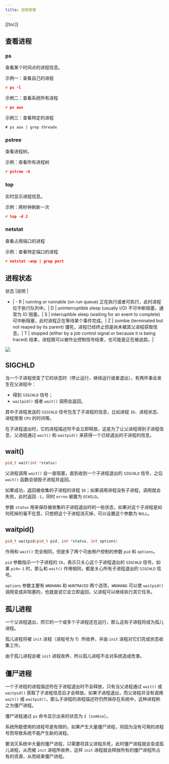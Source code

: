 ```yaml
---
title: 进程管理
---
```


[[toc]]

## 查看进程
### ps
查看某个时间点的进程信息。

示例一：查看自己的进程
```cpp
# ps -l
```
示例二：查看系统所有进程
```cpp
# ps aux
```
示例三：查看特定的进程
```
# ps aux | grep threadx
```
### pstree
查看进程树。

示例：查看所有进程树
```cpp
# pstree -A
```
### top
实时显示进程信息。

示例：两秒钟刷新一次
```cpp
# top -d 2
```
### netstat
查看占用端口的进程

示例：查看特定端口的进程
```cpp
# netstat -anp | grep port
```

## 进程状态
状态 |说明 |
- | -
R | running or runnable (on run queue) 正在执行或者可执行，此时进程位于执行队列中。|
D | uninterruptible sleep (usually I/O) 不可中断阻塞，通常为 IO 阻塞。|
S | interruptible sleep (waiting for an event to complete) 可中断阻塞，此时进程正在等待某个事件完成。|
Z | zombie (terminated but not reaped by its parent) 僵死，进程已经终止但是尚未被其父进程获取信息。|
T | stopped (either by a job control signal or because it is being traced)  结束，进程既可以被作业控制信号结束，也可能是正在被追踪。|

![](https://s2.ax1x.com/2019/10/31/KTYUBV.png)

## SIGCHLD
当一个子进程改变了它的状态时（停止运行，继续运行或者退出），有两件事会发生在父进程中：
- 得到 `SIGCHLD` 信号；
- `waitpid()` 或者 `wait()` 调用会返回。

其中子进程发送的 `SIGCHLD` 信号包含了子进程的信息，比如进程 `ID`、进程状态、进程使用 `CPU` 的时间等。

在子进程退出时，它的进程描述符不会立即释放，这是为了让父进程得到子进程信息，父进程通过 `wait()` 和 `waitpid()` 来获得一个已经退出的子进程的信息。

## wait()
```cpp
pid_t wait(int *status)
```
父进程调用 `wait()` 会一直阻塞，直到收到一个子进程退出的 `SIGCHLD` 信号，之后 `wait()` 函数会销毁子进程并返回。

如果成功，返回被收集的子进程的进程 `ID`；如果调用进程没有子进程，调用就会失败，此时返回 `-1`，同时 `errno` 被置为 `ECHILD`。

参数 `status` 用来保存被收集的子进程退出时的一些状态，如果对这个子进程是如何死掉的毫不在意，只想把这个子进程消灭掉，可以设置这个参数为 `NULL`。

## waitpid()
```cpp
pid_t waitpid(pid_t pid, int *status, int options)
```
作用和 `wait()` 完全相同，但是多了两个可由用户控制的参数 `pid` 和 `options`。

`pid` 参数指示一个子进程的 `ID`，表示只关心这个子进程退出的 `SIGCHLD` 信号。如果 `pid=-1` 时，那么和 `wait()` 作用相同，都是关心所有子进程退出的 `SIGCHLD` 信号。

`options` 参数主要有 `WNOHANG` 和 `WUNTRACED` 两个选项，`WNOHANG` 可以使 `waitpid()` 调用变成非阻塞的，也就是说它会立即返回，父进程可以继续执行其它任务。

## 孤儿进程
一个父进程退出，而它的一个或多个子进程还在运行，那么这些子进程将成为孤儿进程。

孤儿进程将被 `init` 进程（进程号为 1）所收养，并由 `init` 进程对它们完成状态收集工作。

由于孤儿进程会被 `init` 进程收养，所以孤儿进程不会对系统造成危害。

## 僵尸进程
一个子进程的进程描述符在子进程退出时不会释放，只有当父进程通过 `wait()` 或 `waitpid()` 获取了子进程信息后才会释放。如果子进程退出，而父进程并没有调用 `wait()` 或 `waitpid()`，那么子进程的进程描述符仍然保存在系统中，这种进程称之为僵尸进程。

僵尸进程通过 `ps` 命令显示出来的状态为 `Z`（`zombie`）。

系统所能使用的进程号是有限的，如果产生大量僵尸进程，将因为没有可用的进程号而导致系统不能产生新的进程。

要消灭系统中大量的僵尸进程，只需要将其父进程杀死，此时僵尸进程就会变成孤儿进程，从而被 `init` 进程所收养，这样 `init` 进程就会释放所有的僵尸进程所占有的资源，从而结束僵尸进程。



